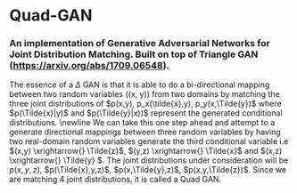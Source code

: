 # Quad-GAN

### An implementation of Generative Adversarial Networks for Joint Distribution Matching. Built on top of Triangle GAN (https://arxiv.org/abs/1709.06548).

The essence of a $\Delta$ GAN is that it is able to do a bi-directional mapping between two random variables \((x, y)\) from two domains by matching the three joint distributions of  $p(x,y), p_x(\tilde{x},y), p_y(x,\Tilde{y})$ where $p(\Tilde{x}|y)$ and $p(\Tilde{y}|x))$ represent the generated conditional distributions.
\newline
We can take this one step ahead and attempt to a generate directional mappings between three random variables by having two real-domain random variables generate the third conditional variable i.e $(x,y) \xrightarrow{} \Tilde{z}$, $(y,z) \xrightarrow{} \Tilde{x}$ and $(x,z) \xrightarrow{} \Tilde{y} $. The joint distributions under consideration will be $p(x,y,z)$, $p(\Tilde{x},y,z)$, $p(x,\Tilde{y},z)$, $p(x,y,\Tilde{z})$. Since we are matching 4 joint distributions, it is called a Quad GAN.
